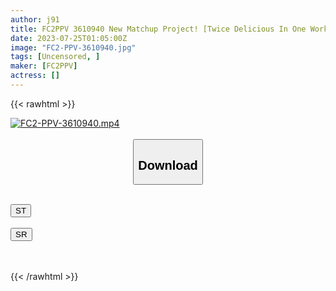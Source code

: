 ```yaml
---
author: j91
title: FC2PPV 3610940 New Matchup Project! [Twice Delicious In One Work] The First One Is A Geek Girl Who Has A Ripe Body Despite Being A C***d For The First Time VS The Second One Is A Little Lady, But She’s The No. 1 Girl In The Mascon! [cen]
date: 2023-07-25T01:05:00Z
image: "FC2-PPV-3610940.jpg"
tags: [Uncensored, ]
maker: [FC2PPV]
actress: []
---
```



{{< rawhtml >}}

<div class="video" data-videoid="QWwkQ0VXQgS03Xr">
    <a href="javascript:;">
        <img src="https://my.j91.asia/posts/FC2-PPV-3610940/FC2-PPV-3610940.jpg" width="WIDTH" height="HEIGHT" alt="FC2-PPV-3610940.mp4" loading="lazy">
    </a>
</div>

<script type="text/javascript" src="https://j91.asia/asset/on-demand-st.js"></script>

<br>
  <link rel="stylesheet" href="https://j91.asia/asset/bs5.css">
  
  <center>
  <button class="btn btn-primary" type="button" data-bs-toggle="collapse" data-bs-target=".multi-collapse" aria-expanded="false" aria-controls="multiCollapseExample1 multiCollapseExample2"><h2>Download</h2></button></center>
</p>
<div class="row">
  <div class="col">
    <div class="collapse multi-collapse" id="multiCollapseExample1">
      <div class="card card-body">
	      	      <br>
<div class="buttons">  
<a href="https://streamtape.to/v/QWwkQ0VXQgS03Xr"><button class="btn-hover color-3"><i class="fa fa-download"></i> ST</button></a></div>
    </div>
  </div>
</div>
  <div class="col">
    <div class="collapse multi-collapse" id="multiCollapseExample2">
      <div class="card card-body">
	      <br>
<div class="buttons">
    <a href="https://streamruby.com/dbcj4dktwz97.html"><button class="btn-hover color-9"><i class="fa fa-download"></i> SR</button></a></div>
<br><br>
      </div>
    </div>
  </div>
</div>

{{< /rawhtml >}}
